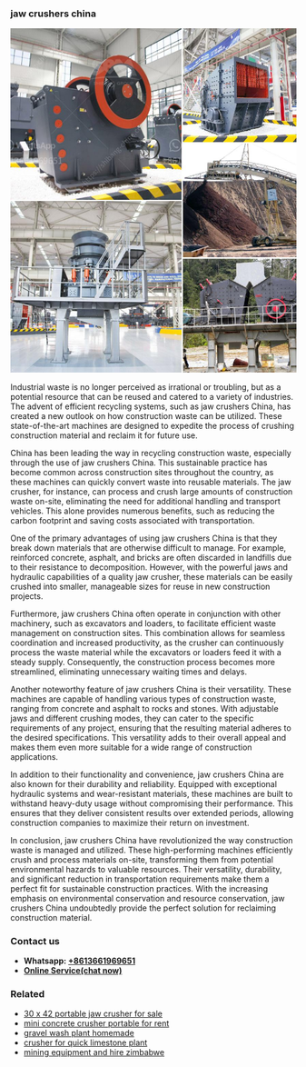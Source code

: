 <h3>jaw crushers china</h3><img src='1708663279.jpg' alt=''><p>Industrial waste is no longer perceived as irrational or troubling, but as a potential resource that can be reused and catered to a variety of industries. The advent of efficient recycling systems, such as jaw crushers China, has created a new outlook on how construction waste can be utilized. These state-of-the-art machines are designed to expedite the process of crushing construction material and reclaim it for future use.</p><p>China has been leading the way in recycling construction waste, especially through the use of jaw crushers China. This sustainable practice has become common across construction sites throughout the country, as these machines can quickly convert waste into reusable materials. The jaw crusher, for instance, can process and crush large amounts of construction waste on-site, eliminating the need for additional handling and transport vehicles. This alone provides numerous benefits, such as reducing the carbon footprint and saving costs associated with transportation.</p><p>One of the primary advantages of using jaw crushers China is that they break down materials that are otherwise difficult to manage. For example, reinforced concrete, asphalt, and bricks are often discarded in landfills due to their resistance to decomposition. However, with the powerful jaws and hydraulic capabilities of a quality jaw crusher, these materials can be easily crushed into smaller, manageable sizes for reuse in new construction projects.</p><p>Furthermore, jaw crushers China often operate in conjunction with other machinery, such as excavators and loaders, to facilitate efficient waste management on construction sites. This combination allows for seamless coordination and increased productivity, as the crusher can continuously process the waste material while the excavators or loaders feed it with a steady supply. Consequently, the construction process becomes more streamlined, eliminating unnecessary waiting times and delays.</p><p>Another noteworthy feature of jaw crushers China is their versatility. These machines are capable of handling various types of construction waste, ranging from concrete and asphalt to rocks and stones. With adjustable jaws and different crushing modes, they can cater to the specific requirements of any project, ensuring that the resulting material adheres to the desired specifications. This versatility adds to their overall appeal and makes them even more suitable for a wide range of construction applications.</p><p>In addition to their functionality and convenience, jaw crushers China are also known for their durability and reliability. Equipped with exceptional hydraulic systems and wear-resistant materials, these machines are built to withstand heavy-duty usage without compromising their performance. This ensures that they deliver consistent results over extended periods, allowing construction companies to maximize their return on investment.</p><p>In conclusion, jaw crushers China have revolutionized the way construction waste is managed and utilized. These high-performing machines efficiently crush and process materials on-site, transforming them from potential environmental hazards to valuable resources. Their versatility, durability, and significant reduction in transportation requirements make them a perfect fit for sustainable construction practices. With the increasing emphasis on environmental conservation and resource conservation, jaw crushers China undoubtedly provide the perfect solution for reclaiming construction material.</p><h3>Contact us</h3><ul><li><strong>Whatsapp:&nbsp;<a href="https://wa.me/8613661969651">+8613661969651</a></strong></li><li><a href="https://swt.shibang-china.com/?git&amp;zhl&amp;jaw crushers china"><strong>Online Service(chat now)</strong></a></li></ul><h3>Related</h3><ul><li><a href='30 x 42 portable jaw crusher for sale.md'>30 x 42 portable jaw crusher for sale</a></li><li><a href='mini concrete crusher portable for rent.md'>mini concrete crusher portable for rent</a></li><li><a href='gravel wash plant homemade.md'>gravel wash plant homemade</a></li><li><a href='crusher for quick limestone plant.md'>crusher for quick limestone plant</a></li><li><a href='mining equipment and hire zimbabwe.md'>mining equipment and hire zimbabwe</a></li></ul>